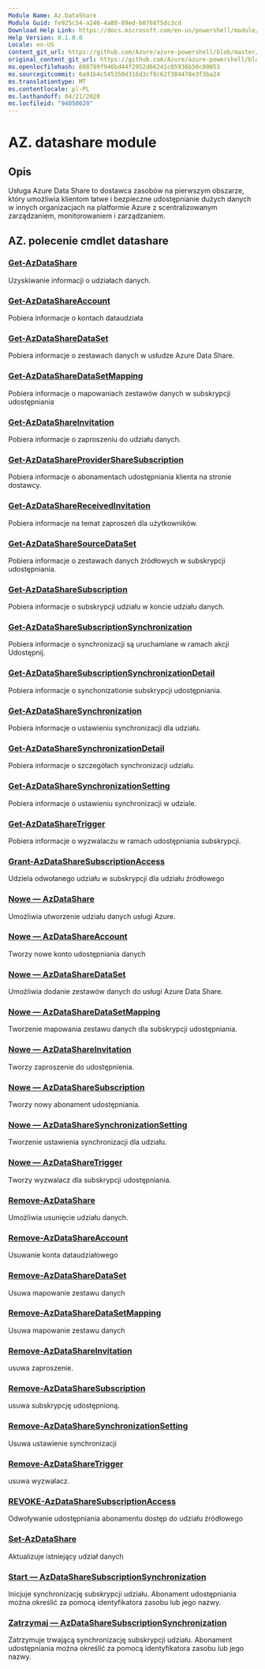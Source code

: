 ```yaml
---
Module Name: Az.DataShare
Module Guid: fe925c54-a246-4a80-89ed-b8768f5dc3cd
Download Help Link: https://docs.microsoft.com/en-us/powershell/module/az.datashare
Help Version: 0.1.0.0
Locale: en-US
content_git_url: https://github.com/Azure/azure-powershell/blob/master/src/DataShare/DataShare/help/Az.DataShare.md
original_content_git_url: https://github.com/Azure/azure-powershell/blob/master/src/DataShare/DataShare/help/Az.DataShare.md
ms.openlocfilehash: 698799f946bd44f2952d66241c05936b50c80053
ms.sourcegitcommit: 6a91b4c545350d316d3cf8c62f384478e3f3ba24
ms.translationtype: MT
ms.contentlocale: pl-PL
ms.lasthandoff: 04/21/2020
ms.locfileid: "94050020"
---
```

# AZ. datashare module
## Opis
Usługa Azure Data Share to dostawca zasobów na pierwszym obszarze, który umożliwia klientom łatwe i bezpieczne udostępnianie dużych danych w innych organizacjach na platformie Azure z scentralizowanym zarządzaniem, monitorowaniem i zarządzaniem.

## AZ. polecenie cmdlet datashare
### [Get-AzDataShare](Get-AzDataShare.md)
Uzyskiwanie informacji o udziałach danych.

### [Get-AzDataShareAccount](Get-AzDataShareAccount.md)
Pobiera informacje o kontach dataudziała

### [Get-AzDataShareDataSet](Get-AzDataShareDataSet.md)
Pobiera informacje o zestawach danych w usłudze Azure Data Share.

### [Get-AzDataShareDataSetMapping](Get-AzDataShareDataSetMapping.md)
Pobiera informacje o mapowaniach zestawów danych w subskrypcji udostępniania

### [Get-AzDataShareInvitation](Get-AzDataShareInvitation.md)
Pobiera informacje o zaproszeniu do udziału danych.

### [Get-AzDataShareProviderShareSubscription](Get-AzDataShareProviderShareSubscription.md)
Pobiera informacje o abonamentach udostępniania klienta na stronie dostawcy.

### [Get-AzDataShareReceivedInvitation](Get-AzDataShareReceivedInvitation.md)
Pobiera informacje na temat zaproszeń dla użytkowników.

### [Get-AzDataShareSourceDataSet](Get-AzDataShareSourceDataSet.md)
Pobiera informacje o zestawach danych źródłowych w subskrypcji udostępniania.

### [Get-AzDataShareSubscription](Get-AzDataShareSubscription.md)
Pobiera informacje o subskrypcji udziału w koncie udziału danych.

### [Get-AzDataShareSubscriptionSynchronization](Get-AzDataShareSubscriptionSynchronization.md)
Pobiera informacje o synchronizacji są uruchamiane w ramach akcji Udostępnij.

### [Get-AzDataShareSubscriptionSynchronizationDetail](Get-AzDataShareSubscriptionSynchronizationDetail.md)
Pobiera informacje o synchonizationie subskrypcji udostępniania.

### [Get-AzDataShareSynchronization](Get-AzDataShareSynchronization.md)
Pobiera informacje o ustawieniu synchronizacji dla udziału.

### [Get-AzDataShareSynchronizationDetail](Get-AzDataShareSynchronizationDetail.md)
Pobiera informacje o szczegółach synchronizacji udziału.

### [Get-AzDataShareSynchronizationSetting](Get-AzDataShareSynchronizationSetting.md)
Pobiera informacje o ustawieniu synchronizacji w udziale.

### [Get-AzDataShareTrigger](Get-AzDataShareTrigger.md)
Pobiera informacje o wyzwalaczu w ramach udostępniania subskrypcji.

### [Grant-AzDataShareSubscriptionAccess](Grant-AzDataShareSubscriptionAccess.md)
Udziela odwołanego udziału w subskrypcji dla udziału źródłowego

### [Nowe — AzDataShare](New-AzDataShare.md)
Umożliwia utworzenie udziału danych usługi Azure.

### [Nowe — AzDataShareAccount](New-AzDataShareAccount.md)
Tworzy nowe konto udostępniania danych

### [Nowe — AzDataShareDataSet](New-AzDataShareDataSet.md)
Umożliwia dodanie zestawów danych do usługi Azure Data Share.

### [Nowe — AzDataShareDataSetMapping](New-AzDataShareDataSetMapping.md)
Tworzenie mapowania zestawu danych dla subskrypcji udostępniania.

### [Nowe — AzDataShareInvitation](New-AzDataShareInvitation.md)
Tworzy zaproszenie do udostępnienia.

### [Nowe — AzDataShareSubscription](New-AzDataShareSubscription.md)
Tworzy nowy abonament udostępniania.

### [Nowe — AzDataShareSynchronizationSetting](New-AzDataShareSynchronizationSetting.md)
Tworzenie ustawienia synchronizacji dla udziału.

### [Nowe — AzDataShareTrigger](New-AzDataShareTrigger.md)
Tworzy wyzwalacz dla subskrypcji udostępniania.

### [Remove-AzDataShare](Remove-AzDataShare.md)
Umożliwia usunięcie udziału danych.

### [Remove-AzDataShareAccount](Remove-AzDataShareAccount.md)
Usuwanie konta dataudziałowego

### [Remove-AzDataShareDataSet](Remove-AzDataShareDataSet.md)
Usuwa mapowanie zestawu danych

### [Remove-AzDataShareDataSetMapping](Remove-AzDataShareDataSetMapping.md)
Usuwa mapowanie zestawu danych

### [Remove-AzDataShareInvitation](Remove-AzDataShareInvitation.md)
usuwa zaproszenie.

### [Remove-AzDataShareSubscription](Remove-AzDataShareSubscription.md)
usuwa subskrypcję udostępnioną.

### [Remove-AzDataShareSynchronizationSetting](Remove-AzDataShareSynchronizationSetting.md)
Usuwa ustawienie synchronizacji

### [Remove-AzDataShareTrigger](Remove-AzDataShareTrigger.md)
usuwa wyzwalacz.

### [REVOKE-AzDataShareSubscriptionAccess](Revoke-AzDataShareSubscriptionAccess.md)
Odwoływanie udostępniania abonamentu dostęp do udziału źródłowego

### [Set-AzDataShare](Set-AzDataShare.md)
Aktualizuje istniejący udział danych

### [Start — AzDataShareSubscriptionSynchronization](Start-AzDataShareSubscriptionSynchronization.md)
Inicjuje synchronizację subskrypcji udziału. Abonament udostępniania można określić za pomocą identyfikatora zasobu lub jego nazwy.

### [Zatrzymaj — AzDataShareSubscriptionSynchronization](Stop-AzDataShareSubscriptionSynchronization.md)
Zatrzymuje trwającą synchronizację subskrypcji udziału. Abonament udostępniania można określić za pomocą identyfikatora zasobu lub jego nazwy.

